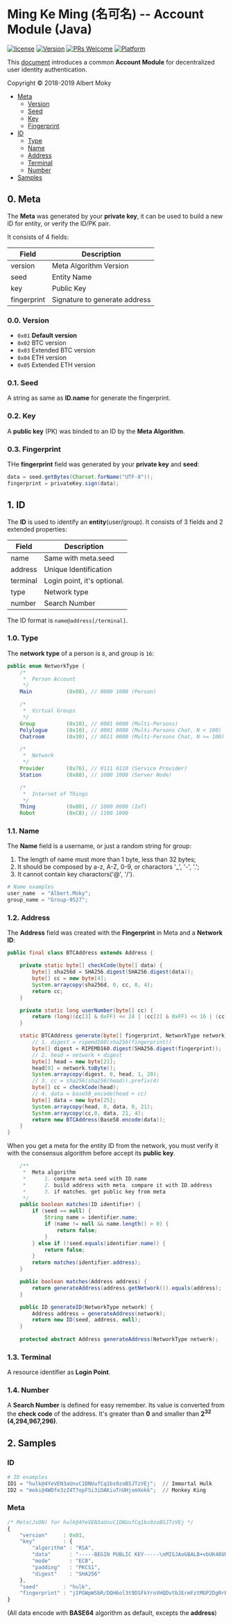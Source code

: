 # Ming Ke Ming (名可名) -- Account Module (Java)

[![license](https://img.shields.io/github/license/mashape/apistatus.svg)](https://github.com/dimchat/mkm-java/blob/master/LICENSE)
[![Version](https://img.shields.io/badge/alpha-0.5.2-red.svg)](https://github.com/dimchat/mkm-java/archive/master.zip)
[![PRs Welcome](https://img.shields.io/badge/PRs-welcome-brightgreen.svg)](https://github.com/dimchat/mkm-java/pulls)
[![Platform](https://img.shields.io/badge/Platform-Java%208-brightgreen.svg)](https://github.com/dimchat/mkm-java/wiki)

This [document](https://github.com/moky/DIMP/blob/master/MingKeMing-Identity.md) introduces a common **Account Module** for decentralized user identity authentication.

Copyright &copy; 2018-2019 Albert Moky

- [Meta](#meta)
    - [Version](#meta-version)
    - [Seed](#meta-seed)
    - [Key](#meta-key)
    - [Fingerprint](#meta-fingerprint)
- [ID](#id)
    - [Type](#id-type)
    - [Name](#id-name)
    - [Address](#id-address)
    - [Terminal](#id-terminal)
    - [Number](#id-number)
- [Samples](#samples)

## <span id="meta">0. Meta</span>

The **Meta** was generated by your **private key**, it can be used to build a new ID for entity, or verify the ID/PK pair.

It consists of 4 fields:

| Field       | Description                   |
| ----------- | ----------------------------- |
| version     | Meta Algorithm Version        |
| seed        | Entity Name                   |
| key         | Public Key                    |
| fingerprint | Signature to generate address |

### <span id="meta-version">0.0. Version</span>

* ```0x01``` **Default version**
* ```0x02``` BTC version
* ```0x03``` Extended BTC version
* ```0x04``` ETH version
* ```0x05``` Extended ETH version

### <span id="meta-seed">0.1. Seed</span>

A string as same as **ID.name** for generate the fingerprint.

### <span id="meta-key">0.2. Key</span>

A **public key** (PK) was binded to an ID by the **Meta Algorithm**.

### <span id="meta-fingerprint">0.3. Fingerprint</span>

THe **fingerprint** field was generated by your **private key** and **seed**:

````java
data = seed.getBytes(Charset.forName("UTF-8"));
fingerprint = privateKey.sign(data);
````

## <span id="id">1. ID</span>
The **ID** is used to identify an **entity**(user/group). It consists of 3 fields and 2 extended properties:

| Field       | Description                   |
| ----------- | ----------------------------- |
| name        | Same with meta.seed           |
| address     | Unique Identification         |
| terminal    | Login point, it's optional.   |
| type        | Network type                  |
| number      | Search Number                 |

The ID format is ```name@address[/terminal]```.

### <span id="id-type">1.0. Type</span>

The **network type** of a person is ```8```, and group is ```16```:

```java
public enum NetworkType {
    /*
     *  Person Account
     */
    Main           (0x08), // 0000 1000 (Person)

    /*
     *  Virtual Groups
     */
    Group          (0x10), // 0001 0000 (Multi-Persons)
    Polylogue      (0x10), // 0001 0000 (Multi-Persons Chat, N < 100)
    Chatroom       (0x30), // 0011 0000 (Multi-Persons Chat, N >= 100)

    /*
     *  Network
     */
    Provider       (0x76), // 0111 0110 (Service Provider)
    Station        (0x88), // 1000 1000 (Server Node)

    /*
     *  Internet of Things
     */
    Thing          (0x80), // 1000 0000 (IoT)
    Robot          (0xC8); // 1100 1000
```

### <span id="id-name">1.1. Name</span>
The **Name** field is a username, or just a random string for group:

1. The length of name must more than 1 byte, less than 32 bytes;
2. It should be composed by a-z, A-Z, 0-9, or charactors '_', '-', '.';
3. It cannot contain key charactors('@', '/').

```python
# Name examples
user_name  = "Albert.Moky";
group_name = "Group-9527";
```

### <span id="id-address">1.2. Address</span>

The **Address** field was created with the **Fingerprint** in Meta and a **Network ID**:

```java
public final class BTCAddress extends Address {

    private static byte[] checkCode(byte[] data) {
        byte[] sha256d = SHA256.digest(SHA256.digest(data));
        byte[] cc = new byte[4];
        System.arraycopy(sha256d, 0, cc, 0, 4);
        return cc;
    }

    private static long userNumber(byte[] cc) {
        return (long)(cc[3] & 0xFF) << 24 | (cc[2] & 0xFF) << 16 | (cc[1] & 0xFF) << 8 | (cc[0] & 0xFF);
    }

    static BTCAddress generate(byte[] fingerprint, NetworkType network) {
        // 1. digest = ripemd160(sha256(fingerprint))
        byte[] digest = RIPEMD160.digest(SHA256.digest(fingerprint));
        // 2. head = network + digest
        byte[] head = new byte[21];
        head[0] = network.toByte();
        System.arraycopy(digest, 0, head, 1, 20);
        // 3. cc = sha256(sha256(head)).prefix(4)
        byte[] cc = checkCode(head);
        // 4. data = base58_encode(head + cc)
        byte[] data = new byte[25];
        System.arraycopy(head, 0, data, 0, 21);
        System.arraycopy(cc,0, data, 21, 4);
        return new BTCAddress(Base58.encode(data));
    }
}
```

When you get a meta for the entity ID from the network,
you must verify it with the consensus algorithm before accept its **public key**.

```java
    /**
     *  Meta algorithm
     *      1. compare meta.seed with ID.name
     *      2. build address with meta, compare it with ID.address
     *      3. if matches, get public key from meta
     */
    public boolean matches(ID identifier) {
        if (seed == null) {
            String name = identifier.name;
            if (name != null && name.length() > 0) {
                return false;
            }
        } else if (!seed.equals(identifier.name)) {
            return false;
        }
        return matches(identifier.address);
    }

    public boolean matches(Address address) {
        return generateAddress(address.getNetwork()).equals(address);
    }

    public ID generateID(NetworkType network) {
        Address address = generateAddress(network);
        return new ID(seed, address, null);
    }
    
    protected abstract Address generateAddress(NetworkType network);
```

### <span id="id-terminal">1.3. Terminal</span>

A resource identifier as **Login Point**.

### <span id="id-number">1.4. Number</span>

A **Search Number** is defined for easy remember. Its value is converted from the **check code** of the address. It's greater than **0** and smaller than **2<sup>32</sup> (4,294,967,296)**.

## <span id="samples">2. Samples</span>

### ID

```python
# ID examples
ID1 = "hulk@4YeVEN3aUnvC1DNUufCq1bs9zoBSJTzVEj";  // Immortal Hulk
ID2 = "moki@4WDfe3zZ4T7opFSi3iDAKiuTnUHjxmXekk";  // Monkey King
```

### Meta

```javascript
/* Meta(JsON) for hulk@4YeVEN3aUnvC1DNUufCq1bs9zoBSJTzVEj */
{
    "version"     : 0x01,
    "key"         : {
        "algorithm" : "RSA",
        "data"      : "-----BEGIN PUBLIC KEY-----\nMIGJAoGBALB+vbUK48UU9rjlgnohQowME+3JtTb2hLPqtatVOW364/EKFq0/PSdnZVE9V2Zq+pbX7dj3nCS4pWnYf40ELH8wuDm0Tc4jQ70v4LgAcdy3JGTnWUGiCsY+0Z8kNzRkm3FJid592FL7ryzfvIzB9bjg8U2JqlyCVAyUYEnKv4lDAgMBAAE=\n-----END PUBLIC KEY-----",
        "mode"      : "ECB",
        "padding"   : "PKCS1",
        "digest"    : "SHA256"
    },
    "seed"        : "hulk",
    "fingerprint" : "jIPGWpWSbR/DQH6ol3t9DSFkYroVHQDvtbJErmFztMUP2DgRrRSNWuoKY5Y26qL38wfXJQXjYiWqNWKQmQe/gK8M8NkU7lRwm+2nh9wSBYV6Q4WXsCboKbnM0+HVn9Vdfp21hMMGrxTX1pBPRbi0567ZjNQC8ffdW2WvQSoec2I="
}
```

(All data encode with **BASE64** algorithm as default, excepts the **address**)
